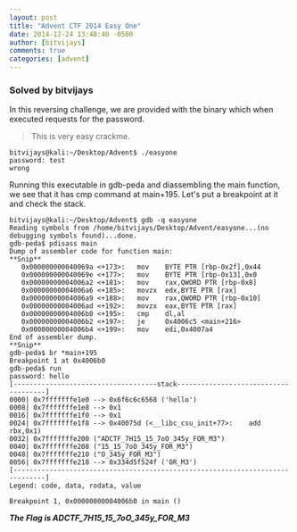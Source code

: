 ```yaml
---
layout: post
title: "Advent CTF 2014 Easy One"
date: 2014-12-24 13:48:40 -0500
author: [bitvijays]
comments: true
categories: [advent]
---
```


### Solved by bitvijays
In this reversing challenge, we are provided with the binary which when executed requests for the password.

>This is very easy crackme.

```
bitvijays@kali:~/Desktop/Advent$ ./easyone 
password: test
wrong
```

Running this executable in gdb-peda and diassembling the main function, we see that it has cmp command at main+195. Let's put a breakpoint at it and check the stack.

```
bitvijays@kali:~/Desktop/Advent$ gdb -q easyone
Reading symbols from /home/bitvijays/Desktop/Advent/easyone...(no debugging symbols found)...done.
gdb-peda$ pdisass main
Dump of assembler code for function main:
**Snip**
   0x000000000040069a <+173>:	mov    BYTE PTR [rbp-0x2f],0x44
   0x000000000040069e <+177>:	mov    BYTE PTR [rbp-0x13],0x0
   0x00000000004006a2 <+181>:	mov    rax,QWORD PTR [rbp-0x8]
   0x00000000004006a6 <+185>:	movzx  edx,BYTE PTR [rax]
   0x00000000004006a9 <+188>:	mov    rax,QWORD PTR [rbp-0x10]
   0x00000000004006ad <+192>:	movzx  eax,BYTE PTR [rax]
   0x00000000004006b0 <+195>:	cmp    dl,al
   0x00000000004006b2 <+197>:	je     0x4006c5 <main+216>
   0x00000000004006b4 <+199>:	mov    edi,0x4007a4
End of assembler dump.
**Snip**
gdb-peda$ br *main+195
Breakpoint 1 at 0x4006b0
gdb-peda$ run
password: hello
[------------------------------------stack-------------------------------------]
0000| 0x7fffffffe1e0 --> 0x6f6c6c6568 ('hello')
0008| 0x7fffffffe1e8 --> 0x1 
0016| 0x7fffffffe1f0 --> 0x1 
0024| 0x7fffffffe1f8 --> 0x40075d (<__libc_csu_init+77>:	add    rbx,0x1)
0032| 0x7fffffffe200 ("ADCTF_7H15_15_7oO_345y_FOR_M3")
0040| 0x7fffffffe208 ("15_15_7oO_345y_FOR_M3")
0048| 0x7fffffffe210 ("O_345y_FOR_M3")
0056| 0x7fffffffe218 --> 0x334d5f524f ('OR_M3')
[------------------------------------------------------------------------------]
Legend: code, data, rodata, value

Breakpoint 1, 0x00000000004006b0 in main ()
```

***The Flag is ADCTF_7H15_15_7oO_345y_FOR_M3***
